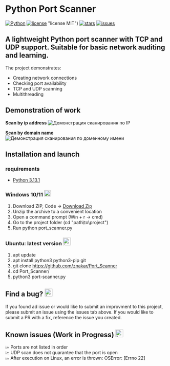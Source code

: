 # Python Port Scanner
[![Python](https://img.shields.io/badge/python-3.13.1-3670A0?style=for_the-badge&logo=python&logoColor=green)](https://www.python.org) 
[![license](https://custom-icon-badges.demolab.com/github/license/znakar/Port_Scanner?logo=law&logoColor=white)](https://github.com/znakar/Port_Scanner/blob/master/LICENSE) "license MIT")
[![stars](https://custom-icon-badges.demolab.com/github/stars/znakar/Port_Scanner?logo=star&style=flat)](https://github.com/znakar/Port_Scanner/stargazers "stars")
[![issues](https://custom-icon-badges.demolab.com/github/issues-raw/znakar/Port_Scanner?logo=issue)](https://github.com/znakar/Port_Scanner/issues "issues")
## A lightweight Python port scanner with TCP and UDP support. Suitable for basic network auditing and learning.

The project demonstrates:

* Creating network connections
* Checking port availability
* TCP and UDP scanning
* Multithreading

## Demonstration of work

**Scan by ip address**
![Демонстрация сканирования по IP](https://github.com/user-attachments/assets/a1da5160-05e5-4e94-98bc-5f8622a05a59)

**Scan by domain name**
![Демонстрация сканирования по доменному имени](https://github.com/user-attachments/assets/8649a4b5-6b90-4b6d-928f-3cac30b7cf86)


## Installation and launch
### requirements
- [Python 3.13.1](https://www.python.org/downloads/)

### Windows 10/11 <img width="20" height="20" alt="icons8-windows-10-48 (1)" src="https://github.com/user-attachments/assets/cfbbaca1-024c-4d53-b57d-f32455689e4e" /> 

1. Download ZIP, Code → [Download Zip](https://github.com/znakar/Port_Scanner)
2. Unzip the archive to a convenient location
3. Open a command prompt (Win + r → cmd)
4. Go to the project folder (cd "path\to\project")
5. Run python port_scanner.py


### Ubuntu: latest version <img width="24" height="24" alt="icons8-linux-24" src="https://github.com/user-attachments/assets/28b77c38-a02b-475e-a196-fe6c57407954" />
1. apt update
2. apt install python3 python3-pip git
3. git clone https://github.com/znakar/Port_Scanner
4. cd Port_Scanner/
5. python3 port-scanner.py

## Find a bug? <img width="24" height="24" alt="icons8-bug-24 (1)" src="https://github.com/user-attachments/assets/2b26c80d-bcb4-43cf-9df3-01510d9335a4" />




If you found ad issue or would like to submit an improvment to this project, please submit an issue using the issues tab above. If you would like to submit a PR with a fix, reference the issue you created.

## Known issues (Work in Progress) <img width="24" height="24" alt="icons8-in-progress-24" src="https://github.com/user-attachments/assets/2cd3ae99-dbe3-484b-b4c9-0b7dafe9f7e8" />

  <img width="12" height="12" alt="icons8-error-12" src="https://github.com/user-attachments/assets/f8848112-6724-4c10-97b0-69104777eafc" /> Ports are not listed in order \
  <img width="12" height="12" alt="icons8-error-12" src="https://github.com/user-attachments/assets/897aed0a-099c-4155-bd46-732d90a7c621" /> UDP scan does not guarantee that the port is open \
  <img width="12" height="12" alt="icons8-error-12" src="https://github.com/user-attachments/assets/d19599ce-1592-479e-aa2a-b5c4f0603577" /> After execution on Linux, an error is thrown: OSError: [Errno 22]
